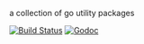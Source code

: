 a collection of go utility packages

[![Build Status](https://semaphoreci.com/api/v1/projects/14b3f261-22c2-4f56-b1ff-f23f4aa03f5c/411991/badge.svg)](https://semaphoreci.com/coreos/pkg) [![Godoc](http://img.shields.io/badge/godoc-reference-blue.svg?style=flat)](https://godoc.org/github.com/coreos/pkg)

